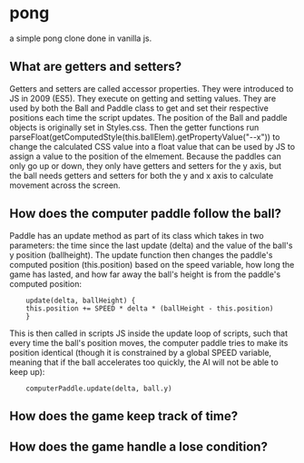 # pong
a simple pong clone done in vanilla js. 


## What are getters and setters?

Getters and setters are called accessor properties. They were introduced to JS in 2009 (ES5). They execute on getting and setting values. They are used by both the Ball and Paddle class to get and set their respective positions each time the script updates. The position of the Ball and paddle objects is originally set in Styles.css. Then the getter functions run parseFloat(getComputedStyle(this.ballElem).getPropertyValue("--x")) to change the calculated CSS value into a float value that can be used by JS to assign a value to the position of the elmement. Because the paddles can only go up or down, they only have getters and setters for the y axis, but the ball needs getters and setters for both the y and x axis to calculate movement across the screen. 

## How does the computer paddle follow the ball? 

Paddle has an update method as part of its class which takes in two parameters: the time since the last update (delta) and the value of the ball's y position (ballheight). The update function then changes the paddle's computed position (this.position) based on the speed variable, how long the game has lasted, and how far away the ball's height is from the paddle's computed position: 
        
        update(delta, ballHeight) {
        this.position += SPEED * delta * (ballHeight - this.position)
        }
        
This is then called in scripts JS inside the update loop of scripts, such that every time the ball's position moves, the computer paddle tries to make its position identical (though it is constrained by a global SPEED variable, meaning that if the ball accelerates too quickly, the AI will not be able to keep up): 
        
        computerPaddle.update(delta, ball.y)


## How does the game keep track of time? 

## How does the game handle a lose condition? 
